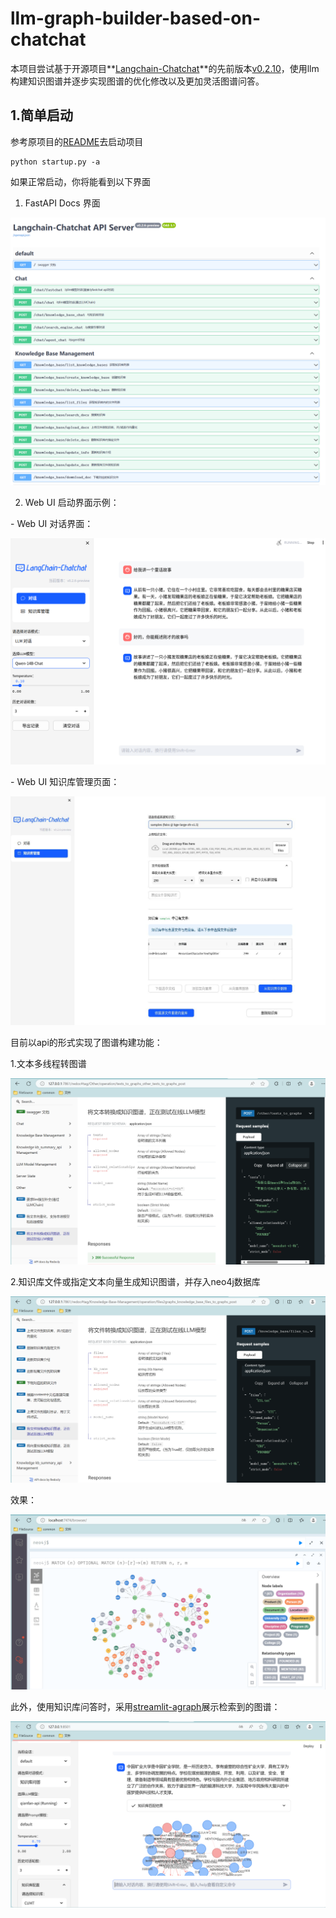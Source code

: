# llm-graph-builder-based-on-chatchat

本项目尝试基于开源项目**[Langchain-Chatchat](https://github.com/chatchat-space/Langchain-Chatchat)**的先前版本[v0.2.10](https://github.com/chatchat-space/Langchain-Chatchat/releases/tag/v0.2.10)，使用llm构建知识图谱并逐步实现图谱的优化修改以及更加灵活图谱问答。

## 1.简单启动

参考原项目的[README](README_chatchat.md)去启动项目

```shell
python startup.py -a
```

如果正常启动，你将能看到以下界面



1. FastAPI Docs 界面



![](img/fastapi_docs_026.png)



2. Web UI 启动界面示例：



\- Web UI 对话界面：



![img](img/LLM_success.png)



\- Web UI 知识库管理页面：



![](img/init_knowledge_base.jpg)

目前以api的形式实现了图谱构建功能：

1.文本多线程转图谱

![](./img/graph/newapi1.png)

2.知识库文件或指定文本向量生成知识图谱，并存入neo4j数据库

![](./img/graph/newapi2.png)

效果：

![](./img/graph/neo4j.png)

此外，使用知识库问答时，采用[streamlit-agraph](https://github.com/ChrisDelClea/streamlit-agraph)展示检索到的图谱：

![](./img/graph/agraph.png)



